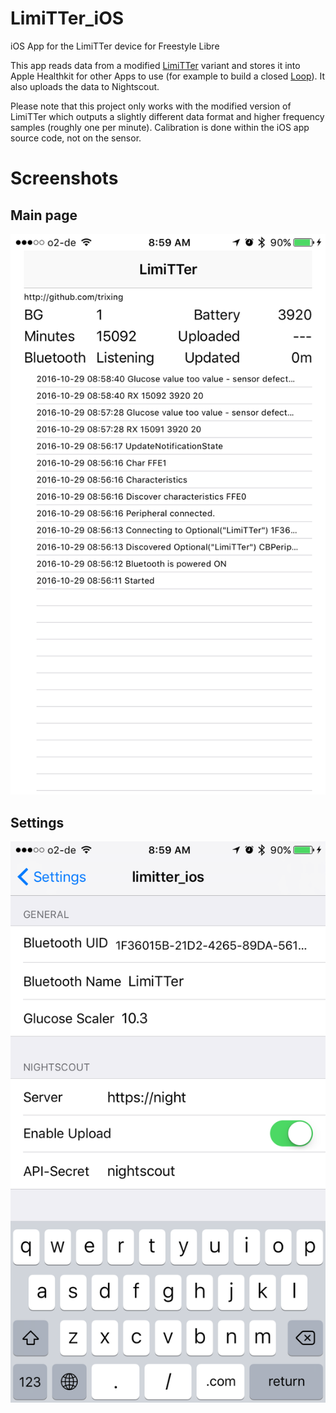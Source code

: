# LimiTTer_iOS

iOS App for the LimiTTer device for Freestyle Libre

This app reads data from a modified [LimiTTer](https://github.com/trixing/LimiTTer)
variant and stores it into Apple
Healthkit for other Apps to use (for example to build a closed
[Loop](https://github.com/LoopKit/Loop)).  It also uploads the data to Nightscout.

Please note that this project only works with the modified version of
LimiTTer which outputs a slightly different data format and higher frequency
samples (roughly one per minute).  Calibration is done within the iOS app source
code, not on the sensor.

# Screenshots

## Main page
![Main page](docs/main.png)

## Settings
![Settings](docs/settings.png)
